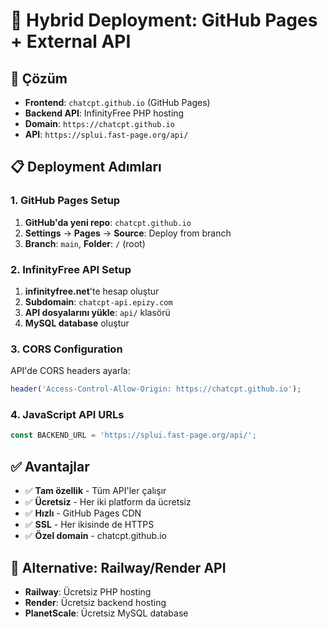 # 🚀 Hybrid Deployment: GitHub Pages + External API

## 🎯 Çözüm
- **Frontend**: `chatcpt.github.io` (GitHub Pages)
- **Backend API**: InfinityFree PHP hosting
- **Domain**: `https://chatcpt.github.io`
- **API**: `https://splui.fast-page.org/api/`

## 📋 Deployment Adımları

### 1. GitHub Pages Setup
1. **GitHub'da yeni repo**: `chatcpt.github.io`
2. **Settings** → **Pages** → **Source**: Deploy from branch
3. **Branch**: `main`, **Folder**: `/` (root)

### 2. InfinityFree API Setup
1. **infinityfree.net**'te hesap oluştur
2. **Subdomain**: `chatcpt-api.epizy.com`
3. **API dosyalarını yükle**: `api/` klasörü
4. **MySQL database** oluştur

### 3. CORS Configuration
API'de CORS headers ayarla:
```php
header('Access-Control-Allow-Origin: https://chatcpt.github.io');
```

### 4. JavaScript API URLs
```javascript
const BACKEND_URL = 'https://splui.fast-page.org/api/';
```

## ✅ Avantajlar
- ✅ **Tam özellik** - Tüm API'ler çalışır
- ✅ **Ücretsiz** - Her iki platform da ücretsiz
- ✅ **Hızlı** - GitHub Pages CDN
- ✅ **SSL** - Her ikisinde de HTTPS
- ✅ **Özel domain** - chatcpt.github.io

## 🔧 Alternative: Railway/Render API
- **Railway**: Ücretsiz PHP hosting
- **Render**: Ücretsiz backend hosting
- **PlanetScale**: Ücretsiz MySQL database
